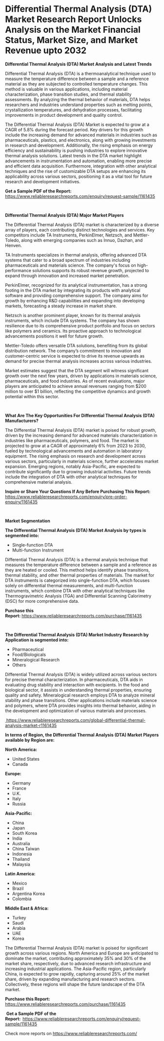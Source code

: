 <p><h1>Differential Thermal Analysis (DTA) Market Research Report Unlocks Analysis on the Market Financial Status, Market Size, and Market Revenue upto 2032</h1></p><p><strong>Differential Thermal Analysis (DTA) Market Analysis and Latest Trends</strong></p>
<p><p>Differential Thermal Analysis (DTA) is a thermoanalytical technique used to measure the temperature difference between a sample and a reference material as they are subjected to controlled temperature changes. This method is valuable in various applications, including material characterization, phase transition studies, and thermal stability assessments. By analyzing the thermal behavior of materials, DTA helps researchers and industries understand properties such as melting points, crystallization temperatures, and dehydration processes, facilitating improvements in product development and quality control.</p><p>The Differential Thermal Analysis (DTA) Market is expected to grow at a CAGR of 5.8% during the forecast period. Key drivers for this growth include the increasing demand for advanced materials in industries such as pharmaceuticals, plastics, and electronics, along with growing investments in research and development. Additionally, the rising emphasis on energy efficiency and sustainability is pushing industries to explore innovative thermal analysis solutions. Latest trends in the DTA market highlight advancements in instrumentation and automation, enabling more precise and efficient data acquisition. Furthermore, integration with other analytical techniques and the rise of customizable DTA setups are enhancing its applicability across various sectors, positioning it as a vital tool for future research and development initiatives.</p></p>
<p><strong>Get a Sample PDF of the Report:&nbsp;</strong> <a href="https://www.reliableresearchreports.com/enquiry/request-sample/1161435?utm_campaign=2200&utm_medium=2&utm_source=Github&utm_content=ia&utm_term=27022025&utm_id=differential-thermal-analysis-dta">https://www.reliableresearchreports.com/enquiry/request-sample/1161435</a></p>
<p>&nbsp;</p>
<p><strong>Differential Thermal Analysis (DTA) Major Market Players</strong></p>
<p><p>The Differential Thermal Analysis (DTA) market is characterized by a diverse array of players, each contributing distinct technologies and services. Key competitors include TA Instruments, PerkinElmer, Netzsch, and Mettler-Toledo, along with emerging companies such as Innuo, Dazhan, and Henven.</p><p>TA Instruments specializes in thermal analysis, offering advanced DTA systems that cater to a broad spectrum of industries including pharmaceuticals and materials science. The company's focus on high-performance solutions supports its robust revenue growth, projected to expand through innovation and increased market penetration.</p><p>PerkinElmer, recognized for its analytical instrumentation, has a strong footing in the DTA market by integrating its products with analytical software and providing comprehensive support. The company aims for growth by enhancing R&D capabilities and expanding into developing markets, forecasting a steady increase in market share.</p><p>Netzsch is another prominent player, known for its thermal analysis instruments, which include DTA systems. The company has shown resilience due to its comprehensive product portfolio and focus on sectors like polymers and ceramics. Its proactive approach to technological advancements positions it well for future growth.</p><p>Mettler-Toledo offers versatile DTA solutions, benefiting from its global distribution network. The company’s commitment to innovation and customer-centric service is expected to drive its revenue upwards as demand for precise thermal analysis increases across various industries.</p><p>Market estimates suggest that the DTA segment will witness significant growth over the next few years, driven by applications in materials science, pharmaceuticals, and food industries. As of recent evaluations, major players are anticipated to achieve annual revenues ranging from $200 million to over $1 billion, reflecting the competitive dynamics and growth potential within this sector.</p></p>
<p>&nbsp;</p>
<p><strong>What Are The Key Opportunities For Differential Thermal Analysis (DTA) Manufacturers?</strong></p>
<p><p>The Differential Thermal Analysis (DTA) market is poised for robust growth, driven by the increasing demand for advanced materials characterization in industries like pharmaceuticals, polymers, and food. The market is projected to grow at a CAGR of approximately 6% from 2023 to 2030, fueled by technological advancements and automation in laboratory equipment. The rising emphasis on research and development across various sectors, particularly in materials science, further accelerates market expansion. Emerging regions, notably Asia-Pacific, are expected to contribute significantly due to growing industrial activities. Future trends include the integration of DTA with other analytical techniques for comprehensive material analysis.</p></p>
<p><strong>Inquire or Share Your Questions If Any Before Purchasing This Report:</strong> <a href="https://www.reliableresearchreports.com/enquiry/pre-order-enquiry/1161435?utm_campaign=2200&utm_medium=2&utm_source=Github&utm_content=ia&utm_term=27022025&utm_id=differential-thermal-analysis-dta">https://www.reliableresearchreports.com/enquiry/pre-order-enquiry/1161435</a></p>
<p>&nbsp;</p>
<p><strong>Market Segmentation</strong></p>
<p><strong>The Differential Thermal Analysis (DTA) Market Analysis by types is segmented into:</strong></p>
<p><ul><li>Single-function DTA</li><li>Multi-function Instrument</li></ul></p>
<p><p>Differential Thermal Analysis (DTA) is a thermal analysis technique that measures the temperature difference between a sample and a reference as they are heated or cooled. This method helps identify phase transitions, thermal stability, and other thermal properties of materials. The market for DTA instruments is categorized into single-function DTA, which focuses solely on differential thermal measurements, and multi-function instruments, which combine DTA with other analytical techniques like Thermogravimetric Analysis (TGA) and Differential Scanning Calorimetry (DSC) for more comprehensive data.</p></p>
<p><strong>Purchase this Report:&nbsp;</strong><a href="https://www.reliableresearchreports.com/purchase/1161435?utm_campaign=2200&utm_medium=2&utm_source=Github&utm_content=ia&utm_term=27022025&utm_id=differential-thermal-analysis-dta">https://www.reliableresearchreports.com/purchase/1161435</a></p>
<p>&nbsp;</p>
<p><strong>The Differential Thermal Analysis (DTA) Market Industry Research by Application is segmented into:</strong></p>
<p><ul><li>Pharmaceutical</li><li>Food/Biologicals</li><li>Mineralogical Research</li><li>Others</li></ul></p>
<p><p>Differential Thermal Analysis (DTA) is widely utilized across various sectors for precise thermal characterization. In pharmaceuticals, DTA aids in evaluating drug stability and interaction with excipients. In the food and biological sector, it assists in understanding thermal properties, ensuring quality and safety. Mineralogical research employs DTA to analyze mineral stability and phase transitions. Other applications include materials science and polymers, where DTA provides insights into thermal behavior, aiding in the development and optimization of various materials and processes.</p></p>
<p><a href="https://www.reliableresearchreports.com/global-differential-thermal-analysis-market-r1161435?utm_campaign=2200&utm_medium=2&utm_source=Github&utm_content=ia&utm_term=27022025&utm_id=differential-thermal-analysis-dta">&nbsp;https://www.reliableresearchreports.com/global-differential-thermal-analysis-market-r1161435</a></p>
<p><strong>In terms of Region, the Differential Thermal Analysis (DTA) Market Players available by Region are:</strong></p>
<p>
    <p> <strong> North America: </strong>
        <ul>
            <li>United States</li>
            <li>Canada</li>
        </ul>
        </p> 
    <p> <strong> Europe: </strong>
        <ul>
            <li>Germany</li>
            <li>France</li>
            <li>U.K.</li>
            <li>Italy</li>
            <li>Russia</li>
        </ul>
        </p> 
    <p> <strong> Asia-Pacific: </strong>
        <ul>
            <li>China</li>
            <li>Japan</li>
            <li>South Korea</li>
            <li>India</li>
            <li>Australia</li>
            <li>China Taiwan</li>
            <li>Indonesia</li>
            <li>Thailand</li>
            <li>Malaysia</li>
        </ul>
        </p> 
    <p> <strong> Latin America: </strong>
        <ul>
            <li>Mexico</li>
            <li>Brazil</li>
            <li>Argentina Korea</li>
            <li>Colombia</li>
        </ul>
        </p> 
    <p> <strong> Middle East & Africa: </strong>
        <ul>
            <li>Turkey</li>
            <li>Saudi</li>
            <li>Arabia</li>
            <li>UAE</li>
            <li>Korea</li>
        </ul>
    </p>
    </p>
<p><p>The Differential Thermal Analysis (DTA) market is poised for significant growth across various regions. North America and Europe are anticipated to dominate the market, contributing approximately 35% and 30% of the market share, respectively, due to advanced research infrastructure and increasing industrial applications. The Asia-Pacific region, particularly China, is expected to grow rapidly, capturing around 25% of the market share, driven by expanding manufacturing and research sectors. Collectively, these regions will shape the future landscape of the DTA market.</p></p>
<p><strong>Purchase this Report: </strong><a href="https://www.reliableresearchreports.com/purchase/1161435?utm_campaign=2200&utm_medium=2&utm_source=Github&utm_content=ia&utm_term=27022025&utm_id=differential-thermal-analysis-dta">https://www.reliableresearchreports.com/purchase/1161435</a></p>
<p>&nbsp;<strong>Get a Sample PDF of the Report:&nbsp;&nbsp;</strong><a href="https://www.reliableresearchreports.com/enquiry/request-sample/1161435?utm_campaign=2200&utm_medium=2&utm_source=Github&utm_content=ia&utm_term=27022025&utm_id=differential-thermal-analysis-dta">https://www.reliableresearchreports.com/enquiry/request-sample/1161435</a></p>
<p><strong></strong></p>
<p>Check more reports on <a href="https://www.reliableresearchreports.com/?utm_campaign=2200&utm_medium=2&utm_source=Github&utm_content=ia&utm_term=27022025&utm_id=differential-thermal-analysis-dta">https://www.reliableresearchreports.com/</a></p>